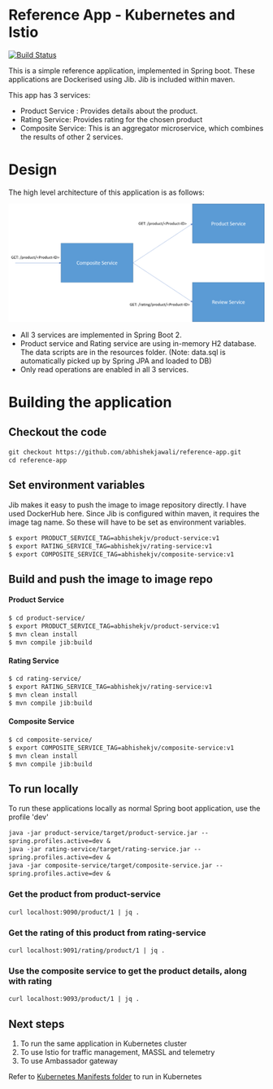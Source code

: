 # Reference App - Kubernetes and Istio

[![Build Status](https://travis-ci.org/joemccann/dillinger.svg?branch=master)](https://travis-ci.org/joemccann/dillinger)

This is a simple reference application, implemented in Spring boot. These applications are Dockerised using Jib. Jib is included within maven.

This app has 3 services:

- Product Service : Provides details about the product.
- Rating Service: Provides rating for the chosen product
- Composite Service: This is an aggregator microservice, which combines the results of other 2 services.

# Design

The high level architecture of this application is as follows:

![Application Architecture](ReferenceAppArchitecture.png)

- All 3 services are implemented in Spring Boot 2.
- Product service and Rating service are using in-memory H2 database. The data scripts are in the resources folder. (Note: data.sql is automatically picked up by Spring JPA and loaded to DB)
- Only read operations are enabled in all 3 services.

# Building the application

## Checkout the code

```
git checkout https://github.com/abhishekjawali/reference-app.git
cd reference-app
```

## Set environment variables

Jib makes it easy to push the image to image repository directly. I have used DockerHub here. Since Jib is configured within maven, it requires the image tag name. So these will have to be set as environment variables.

```
$ export PRODUCT_SERVICE_TAG=abhishekjv/product-service:v1
$ export RATING_SERVICE_TAG=abhishekjv/rating-service:v1
$ export COMPOSITE_SERVICE_TAG=abhishekjv/composite-service:v1
```

## Build and push the image to image repo

#### Product Service

```
$ cd product-service/
$ export PRODUCT_SERVICE_TAG=abhishekjv/product-service:v1
$ mvn clean install
$ mvn compile jib:build
```

#### Rating Service

```
$ cd rating-service/
$ export RATING_SERVICE_TAG=abhishekjv/rating-service:v1
$ mvn clean install
$ mvn compile jib:build
```

#### Composite Service

```
$ cd composite-service/
$ export COMPOSITE_SERVICE_TAG=abhishekjv/composite-service:v1
$ mvn clean install
$ mvn compile jib:build
```

## To run locally

To run these applications locally as normal Spring boot application, use the profile 'dev'

```
java -jar product-service/target/product-service.jar --spring.profiles.active=dev &
java -jar rating-service/target/rating-service.jar --spring.profiles.active=dev &
java -jar composite-service/target/composite-service.jar --spring.profiles.active=dev &
```

### Get the product from product-service

```
curl localhost:9090/product/1 | jq .
```

### Get the rating of this product from rating-service

```
curl localhost:9091/rating/product/1 | jq .
```

### Use the composite service to get the product details, along with rating

```
curl localhost:9093/product/1 | jq .
```

## Next steps

1. To run the same application in Kubernetes cluster
2. To use Istio for traffic management, MASSL and telemetry
3. To use Ambassador gateway

Refer to [Kubernetes Manifests folder](./kubernetes-maniests) to run in Kubernetes
